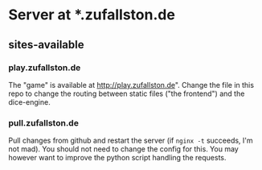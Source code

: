 # Server at *.zufallston.de

## sites-available

### play.zufallston.de

The "game" is available at http://play.zufallston.de". Change the file in this
repo to change the routing between static files ("the frontend") and the
dice-engine.

### pull.zufallston.de

Pull changes from github and restart the server (if `nginx -t` succeeds, I'm
not mad). You should not need to change the config for this. You may however
want to improve the python script handling the requests.
